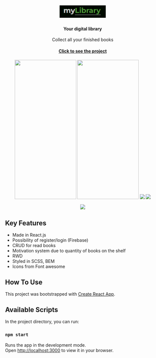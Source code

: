 <h1 align="center">
  <br>
  <img src="src/assets/logo.PNG" alt="application logo" width="150"></a>
  <br>
</h1>

<h4 align="center">Your digital library</h4>
<p align="center">Collect all your finished books</p>
<h4 align="center"> <a href="https://nikislibrary.netlify.app/" target="_blank">Click to see the project</a> </h4>
<h4 align="center">
<img src="https://github.com/NNikiforuk/myLibrary/assets/104830490/61ce6122-9160-4a65-87cc-e5128eb2ba1a" width="200" height="450"/>
<img src="https://github.com/NNikiforuk/myLibrary/assets/104830490/ce2f4e9e-8105-487f-a448-594e4316790f" width="200" height="450"/>


<img src="https://github.com/NNikiforuk/myLibrary/assets/104830490/06f2cd44-178d-4945-9263-df8222598aa6" width="644"/>
<img src="https://github.com/NNikiforuk/myLibrary/assets/104830490/56378574-ec21-43d0-81d6-1e8a2a4b7396" width="644"/>


![](https://github.com/user-attachments/assets/34a4ac66-38ff-4687-a186-761c584d9712)



</h4>





## Key Features

* Made in React.js
* Possibility of register/login (Firebase)
* CRUD for read books
* Motivation system due to quantity of books on the shelf
* RWD
* Styled in SCSS, BEM
* Icons from Font awesome


  
## How To Use
This project was bootstrapped with [Create React App](https://github.com/facebook/create-react-app).

## Available Scripts

In the project directory, you can run:

### `npm start`

Runs the app in the development mode.\
Open [http://localhost:3000](http://localhost:3000) to view it in your browser.
